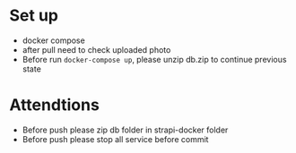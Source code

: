 # Set up
- docker compose
- after pull need to check uploaded photo
- Before run `docker-compose up`, please unzip db.zip to continue previous state
# Attendtions
- Before push please zip db folder in strapi-docker folder
- Before push please stop all service before commit

